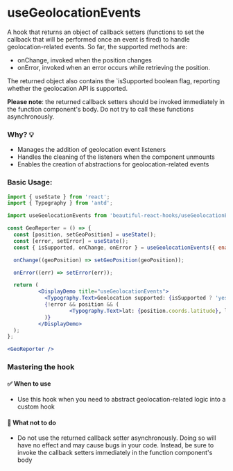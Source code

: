 # useGeolocationEvents

A hook that returns an object of callback setters (functions to set the callback that will be performed once an event is fired)
to handle geolocation-related events. So far, the supported methods are:

- onChange, invoked when the position changes
- onError, invoked when an error occurs while retrieving the position.

The returned object also contains the `isSupported boolean flag, reporting whether the geolocation API is supported.

**Please note**: the returned callback setters should be invoked immediately in the function component's body. Do not try to call these
functions asynchronously.

### Why? 💡

- Manages the addition of geolocation event listeners
- Handles the cleaning of the listeners when the component unmounts
- Enables the creation of abstractions for geolocation-related events

### Basic Usage:

```jsx harmony
import { useState } from 'react';
import { Typography } from 'antd';

import useGeolocationEvents from 'beautiful-react-hooks/useGeolocationEvents';

const GeoReporter = () => {
  const [position, setGeoPosition] = useState();
  const [error, setError] = useState();
  const { isSupported, onChange, onError } = useGeolocationEvents({ enableHighAccuracy: true });

  onChange((geoPosition) => setGeoPosition(geoPosition));

  onError((err) => setError(err));

  return (
          <DisplayDemo title="useGeolocationEvents">
            <Typography.Text>Geolocation supported: {isSupported ? 'yes' : 'no'}</Typography.Text>
            {!error && position && (
                    <Typography.Text>lat: {position.coords.latitude}, lng: {position.coords.longitude}</Typography.Text>
            )}
          </DisplayDemo>
  );
};

<GeoReporter />
```

### Mastering the hook

#### ✅ When to use

- Use this hook when you need to abstract geolocation-related logic into a custom hook

#### 🛑 What not to do

- Do not use the returned callback setter asynchronously. Doing so will have no effect and may cause bugs in your code. Instead, be sure to
  invoke the callback setters immediately in the function component's body

<!-- Types -->
